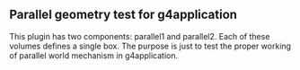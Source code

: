 Parallel geometry test for g4application
----------------------------------------

This plugin has two components: parallel1 and parallel2. Each of these volumes
defines a single box. The purpose is just to test the proper working of parallel world
mechanism in g4application.